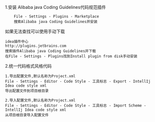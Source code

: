 1.安装 Alibaba java Coding Guidelines代码规范插件
```
    File - Settings - Plugins - Marketplace
    搜索Alibaba java Coding Guidelines并安装
```
如果无法查找可以使用手动下载
```
idea插件中心
http://plugins.jetbrains.com
搜索插件Alibaba java Coding Guidelines并下载
在File - Settings - Plugins找到Install plugin from disk手动安装
```
2.统一代码格式风格代码
```
1.导出配置文件,默认名称为Project.xml
File - Settings - Editor - Code Style - 工具标志 - Export - IntellIj Idea code style xml
导出配置文件到项目根目录

2.导入配置文件,默认名称为Project.xml
File - Settings - Editor - Code Style - 工具标志 - Import Scheme - IntellIj Idea code style xml
从项目根目录导入配置文件
```
